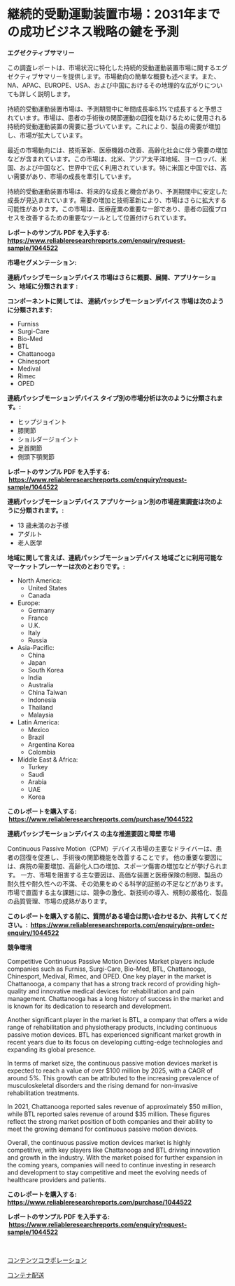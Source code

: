 <p><h1>継続的受動運動装置市場：2031年までの成功ビジネス戦略の鍵を予測</h1></p><p><strong>エグゼクティブサマリー</strong></p>
<p><p>この調査レポートは、市場状況に特化した持続的受動運動装置市場に関するエグゼクティブサマリーを提供します。市場動向の簡単な概要も述べます。また、NA、APAC、EUROPE、USA、および中国におけるその地理的な広がりについても詳しく説明します。</p><p>持続的受動運動装置市場は、予測期間中に年間成長率6.1%で成長すると予想されています。市場は、患者の手術後の関節運動の回復を助けるために使用される持続的受動運動装置の需要に基づいています。これにより、製品の需要が増加し、市場が拡大しています。</p><p>最近の市場動向には、技術革新、医療機器の改善、高齢化社会に伴う需要の増加などが含まれています。この市場は、北米、アジア太平洋地域、ヨーロッパ、米国、および中国など、世界中で広く利用されています。特に米国と中国では、高い需要があり、市場の成長を牽引しています。</p><p>持続的受動運動装置市場は、将来的な成長と機会があり、予測期間中に安定した成長が見込まれています。需要の増加と技術革新により、市場はさらに拡大する可能性があります。この市場は、医療産業の重要な一部であり、患者の回復プロセスを改善するための重要なツールとして位置付けられています。</p></p>
<p><strong>レポートのサンプル PDF を入手する: <a href="https://www.reliableresearchreports.com/enquiry/request-sample/1044522">https://www.reliableresearchreports.com/enquiry/request-sample/1044522</a></strong></p>
<p><strong>市場セグメンテーション:</strong></p>
<p><strong> 連続パッシブモーションデバイス 市場はさらに概要、展開、アプリケーション、地域に分類されます :</strong></p>
<p><strong>コンポーネントに関しては、 連続パッシブモーションデバイス 市場は次のように分類されます: &nbsp;</strong></p>
<p><ul><li>Furniss</li><li>Surgi-Care</li><li>Bio-Med</li><li>BTL</li><li>Chattanooga</li><li>Chinesport</li><li>Medival</li><li>Rimec</li><li>OPED</li></ul></p>
<p><strong> 連続パッシブモーションデバイス タイプ別の市場分析は次のように分類されます。:</strong></p>
<p><ul><li>ヒップジョイント</li><li>膝関節</li><li>ショルダージョイント</li><li>足首関節</li><li>側頭下顎関節</li></ul></p>
<p><strong>レポートのサンプル PDF を入手する: &nbsp;<a href="https://www.reliableresearchreports.com/enquiry/request-sample/1044522">https://www.reliableresearchreports.com/enquiry/request-sample/1044522</a></strong></p>
<p><strong> 連続パッシブモーションデバイス アプリケーション別の市場産業調査は次のように分類されます。:</strong></p>
<p><ul><li>13 歳未満のお子様</li><li>アダルト</li><li>老人医学</li></ul></p>
<p><strong>地域に関して言えば、連続パッシブモーションデバイス 地域ごとに利用可能なマーケットプレーヤーは次のとおりです。:</strong></p>
<p><ul>
    <li>
        North America:
        <ul>
            <li>United States</li>
            <li>Canada</li>
        </ul>
    </li>
    <li>
        Europe:
        <ul>
            <li>Germany</li>
            <li>France</li>
            <li>U.K.</li>
            <li>Italy</li>
            <li>Russia</li>
        </ul>
    </li>
    <li>
        Asia-Pacific:
        <ul>
            <li>China</li>
            <li>Japan</li>
            <li>South Korea</li>
            <li>India</li>
            <li>Australia</li>
            <li>China Taiwan</li>
            <li>Indonesia</li>
            <li>Thailand</li>
            <li>Malaysia</li>
        </ul>
    </li>
    <li>
        Latin America:
        <ul>
            <li>Mexico</li>
            <li>Brazil</li>
            <li>Argentina Korea</li>
            <li>Colombia</li>
        </ul>
    </li>
    <li>
        Middle East & Africa:
        <ul>
            <li>Turkey</li>
            <li>Saudi</li>
            <li>Arabia</li>
            <li>UAE</li>
            <li>Korea</li>
        </ul>
    </li>
    </ul></p>
<p><strong>このレポートを購入する: &nbsp;<a href="https://www.reliableresearchreports.com/purchase/1044522">https://www.reliableresearchreports.com/purchase/1044522</a></strong></p>
<p><strong>連続パッシブモーションデバイス の主な推進要因と障壁 市場</strong></p>
<p><p>Continuous Passive Motion（CPM）デバイス市場の主要なドライバーは、患者の回復を促進し、手術後の関節機能を改善することです。 他の重要な要因には、病院の需要増加、高齢化人口の増加、スポーツ傷害の増加などが挙げられます。 一方、市場を阻害する主な要因は、高価な装置と医療保険の制限、製品の耐久性や耐久性への不満、その効果をめぐる科学的証拠の不足などがあります。市場で直面する主な課題には、競争の激化、新技術の導入、規制の厳格化、製品の品質管理、市場の成熟があります。</p></p>
<p><strong>このレポートを購入する前に、質問がある場合は問い合わせるか、共有してください。:&nbsp; <a href="https://www.reliableresearchreports.com/enquiry/pre-order-enquiry/1044522">https://www.reliableresearchreports.com/enquiry/pre-order-enquiry/1044522</a></strong></p>
<p><strong>競争環境</strong></p>
<p><p>Competitive Continuous Passive Motion Devices Market players include companies such as Furniss, Surgi-Care, Bio-Med, BTL, Chattanooga, Chinesport, Medival, Rimec, and OPED. One key player in the market is Chattanooga, a company that has a strong track record of providing high-quality and innovative medical devices for rehabilitation and pain management. Chattanooga has a long history of success in the market and is known for its dedication to research and development.</p><p>Another significant player in the market is BTL, a company that offers a wide range of rehabilitation and physiotherapy products, including continuous passive motion devices. BTL has experienced significant market growth in recent years due to its focus on developing cutting-edge technologies and expanding its global presence.</p><p>In terms of market size, the continuous passive motion devices market is expected to reach a value of over $100 million by 2025, with a CAGR of around 5%. This growth can be attributed to the increasing prevalence of musculoskeletal disorders and the rising demand for non-invasive rehabilitation treatments.</p><p>In 2021, Chattanooga reported sales revenue of approximately $50 million, while BTL reported sales revenue of around $35 million. These figures reflect the strong market position of both companies and their ability to meet the growing demand for continuous passive motion devices.</p><p>Overall, the continuous passive motion devices market is highly competitive, with key players like Chattanooga and BTL driving innovation and growth in the industry. With the market poised for further expansion in the coming years, companies will need to continue investing in research and development to stay competitive and meet the evolving needs of healthcare providers and patients.</p></p>
<p><strong>このレポートを購入する: &nbsp; <a href="https://www.reliableresearchreports.com/purchase/1044522">https://www.reliableresearchreports.com/purchase/1044522</a></strong></p>
<p><strong>レポートのサンプル PDF を入手する: &nbsp;<a href="https://www.reliableresearchreports.com/enquiry/request-sample/1044522">https://www.reliableresearchreports.com/enquiry/request-sample/1044522</a></strong><strong></strong></p>
<p>&nbsp;</p>
<p><p><a href="https://github.com/RodHoppe07/Market-Research-Report-List-1/blob/main/285633514749.md">コンテンツコラボレーション</a></p><p><a href="https://github.com/laurenreichert/Market-Research-Report-List-1/blob/main/344732514748.md">コンテナ配送</a></p></p>